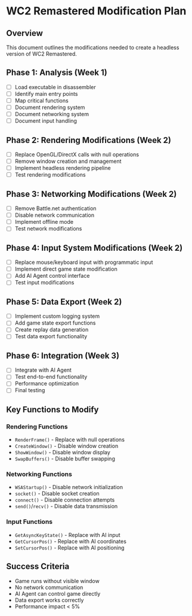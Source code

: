 # WC2 Remastered Modification Plan

## Overview
This document outlines the modifications needed to create a headless version of WC2 Remastered.

## Phase 1: Analysis (Week 1)
- [ ] Load executable in disassembler
- [ ] Identify main entry points
- [ ] Map critical functions
- [ ] Document rendering system
- [ ] Document networking system
- [ ] Document input handling

## Phase 2: Rendering Modifications (Week 2)
- [ ] Replace OpenGL/DirectX calls with null operations
- [ ] Remove window creation and management
- [ ] Implement headless rendering pipeline
- [ ] Test rendering modifications

## Phase 3: Networking Modifications (Week 2)
- [ ] Remove Battle.net authentication
- [ ] Disable network communication
- [ ] Implement offline mode
- [ ] Test network modifications

## Phase 4: Input System Modifications (Week 2)
- [ ] Replace mouse/keyboard input with programmatic input
- [ ] Implement direct game state modification
- [ ] Add AI Agent control interface
- [ ] Test input modifications

## Phase 5: Data Export (Week 2)
- [ ] Implement custom logging system
- [ ] Add game state export functions
- [ ] Create replay data generation
- [ ] Test data export functionality

## Phase 6: Integration (Week 3)
- [ ] Integrate with AI Agent
- [ ] Test end-to-end functionality
- [ ] Performance optimization
- [ ] Final testing

## Key Functions to Modify

### Rendering Functions
- `RenderFrame()` - Replace with null operations
- `CreateWindow()` - Disable window creation
- `ShowWindow()` - Disable window display
- `SwapBuffers()` - Disable buffer swapping

### Networking Functions
- `WSAStartup()` - Disable network initialization
- `socket()` - Disable socket creation
- `connect()` - Disable connection attempts
- `send()`/`recv()` - Disable data transmission

### Input Functions
- `GetAsyncKeyState()` - Replace with AI input
- `GetCursorPos()` - Replace with AI coordinates
- `SetCursorPos()` - Replace with AI positioning

## Success Criteria
- Game runs without visible window
- No network communication
- AI Agent can control game directly
- Data export works correctly
- Performance impact < 5%

